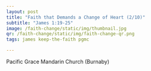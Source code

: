 ```yaml
---
layout: post
title: "Faith that Demands a Change of Heart (2/10)"
subtitle: "James 1:19-25"
image: /faith-change/static/img/thumbnail.jpg
qr: /faith-change/static/img/faith-change-qr.png
tags: james keep-the-faith pgmc

---
```

Pacific Grace Mandarin Church (Burnaby)
